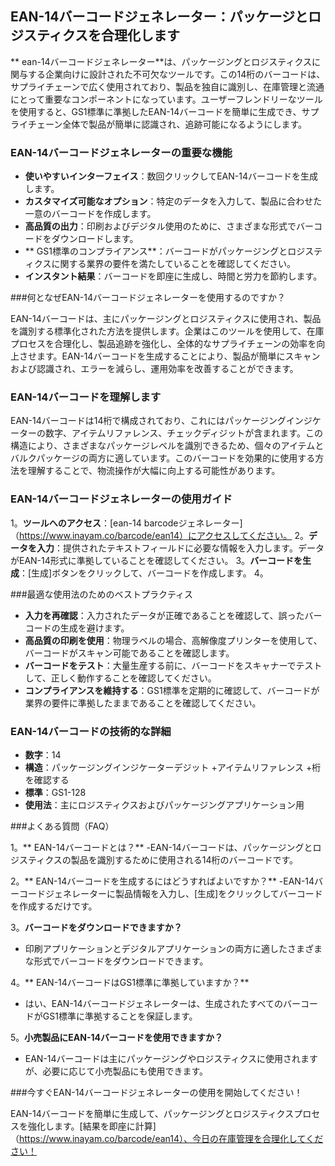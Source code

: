 ## EAN-14バーコードジェネレーター：パッケージとロジスティクスを合理化します

** ean-14バーコードジェネレーター**は、パッケージングとロジスティクスに関与する企業向けに設計された不可欠なツールです。この14桁のバーコードは、サプライチェーンで広く使用されており、製品を独自に識別し、在庫管理と流通にとって重要なコンポーネントになっています。ユーザーフレンドリーなツールを使用すると、GS1標準に準拠したEAN-14バーコードを簡単に生成でき、サプライチェーン全体で製品が簡単に認識され、追跡可能になるようにします。

### EAN-14バーコードジェネレーターの重要な機能

-  **使いやすいインターフェイス**：数回クリックしてEAN-14バーコードを生成します。
-  **カスタマイズ可能なオプション**：特定のデータを入力して、製品に合わせた一意のバーコードを作成します。
-  **高品質の出力**：印刷およびデジタル使用のために、さまざまな形式でバーコードをダウンロードします。
-  ** GS1標準のコンプライアンス**：バーコードがパッケージングとロジスティクスに関する業界の要件を満たしていることを確認してください。
-  **インスタント結果**：バーコードを即座に生成し、時間と労力を節約します。

###何となぜEAN-14バーコードジェネレーターを使用するのですか？

EAN-14バーコードは、主にパッケージングとロジスティクスに使用され、製品を識別する標準化された方法を提供します。企業はこのツールを使用して、在庫プロセスを合理化し、製品追跡を強化し、全体的なサプライチェーンの効率を向上させます。EAN-14バーコードを生成することにより、製品が簡単にスキャンおよび認識され、エラーを減らし、運用効率を改善することができます。

### EAN-14バーコードを理解します

EAN-14バーコードは14桁で構成されており、これにはパッケージングインジケーターの数字、アイテムリファレンス、チェックディジットが含まれます。この構造により、さまざまなパッケージレベルを識別できるため、個々のアイテムとバルクパッケージの両方に適しています。このバーコードを効果的に使用する方法を理解することで、物流操作が大幅に向上する可能性があります。

### EAN-14バーコードジェネレーターの使用ガイド

1。**ツールへのアクセス**：[ean-14 barcodeジェネレーター]（https://www.inayam.co/barcode/ean14）にアクセスしてください。
2。**データを入力**：提供されたテキストフィールドに必要な情報を入力します。データがEAN-14形式に準拠していることを確認してください。
3。**バーコードを生成**：[生成]ボタンをクリックして、バーコードを作成します。
4。

###最適な使用法のためのベストプラクティス

-  **入力を再確認**：入力されたデータが正確であることを確認して、誤ったバーコードの生成を避けます。
-  **高品質の印刷を使用**：物理ラベルの場合、高解像度プリンターを使用して、バーコードがスキャン可能であることを確認します。
-  **バーコードをテスト**：大量生産する前に、バーコードをスキャナーでテストして、正しく動作することを確認してください。
-  **コンプライアンスを維持する**：GS1標準を定期的に確認して、バーコードが業界の要件に準拠したままであることを確認してください。

### EAN-14バーコードの技術的な詳細

-  **数字**：14
-  **構造**：パッケージングインジケーターデジット +アイテムリファレンス +桁を確認する
-  **標準**：GS1-128
-  **使用法**：主にロジスティクスおよびパッケージングアプリケーション用

###よくある質問（FAQ）

1。** EAN-14バーコードとは？**
-EAN-14バーコードは、パッケージングとロジスティクスの製品を識別するために使用される14桁のバーコードです。

2。** EAN-14バーコードを生成するにはどうすればよいですか？**
-EAN-14バーコードジェネレーターに製品情報を入力し、[生成]をクリックしてバーコードを作成するだけです。

3。**バーコードをダウンロードできますか？**
- 印刷アプリケーションとデジタルアプリケーションの両方に適したさまざまな形式でバーコードをダウンロードできます。

4。** EAN-14バーコードはGS1標準に準拠していますか？**
- はい、EAN-14バーコードジェネレーターは、生成されたすべてのバーコードがGS1標準に準拠することを保証します。

5。**小売製品にEAN-14バーコードを使用できますか？**
-  EAN-14バーコードは主にパッケージングやロジスティクスに使用されますが、必要に応じて小売製品にも使用できます。

###今すぐEAN-14バーコードジェネレーターの使用を開始してください！

EAN-14バーコードを簡単に生成して、パッケージングとロジスティクスプロセスを強化します。[結果を即座に計算]（https://www.inayam.co/barcode/ean14）、今日の在庫管理を合理化してください！